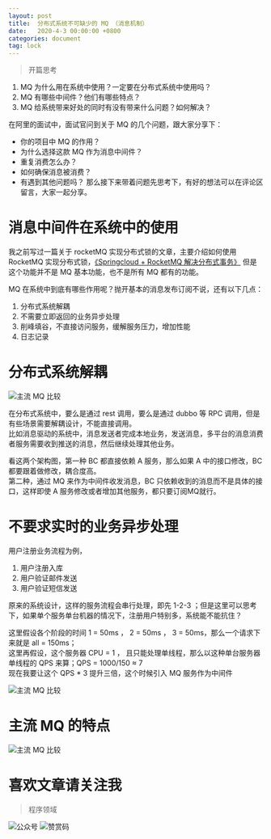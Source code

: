 ```yaml
---
layout: post
title:  分布式系统不可缺少的 MQ （消息机制）
date:   2020-4-3 00:00:00 +0800
categories: document
tag: lock
---
```


>开篇思考
1. MQ 为什么用在系统中使用？一定要在分布式系统中使用吗？
2. MQ 有哪些中间件？他们有哪些特点？
3. MQ 给系统带来好处的同时有没有带来什么问题？如何解决？

在阿里的面试中，面试官问到关于 MQ 的几个问题，跟大家分享下：
* 你的项目中 MQ 的作用？
* 为什么选择这款 MQ 作为消息中间件？
* 重复消费怎么办？
* 如何确保消息被消费？
* 有遇到其他问题吗？
那么接下来带着问题先思考下，有好的想法可以在评论区留言，大家一起分享。

# 消息中间件在系统中的使用
我之前写过一篇关于 rocketMQ 实现分布式锁的文章，主要介绍如何使用 RocketMQ 实现分布式锁，[《Springcloud + RocketMQ 解决分布式事务》](https://mp.weixin.qq.com/s/QSxVscvMVuJpt6yXrrkXbg)
但是这个功能并不是 MQ 基本功能，也不是所有 MQ 都有的功能。

MQ 在系统中到底有哪些作用呢？抛开基本的消息发布订阅不说，还有以下几点：
1. 分布式系统解耦
2. 不需要立即返回的业务异步处理
3. 削峰填谷，不直接访问服务，缓解服务压力，增加性能
4. 日志记录

# 分布式系统解耦

![主流 MQ 比较](https://torgor.github.io/styles/images/distribute/MQ-解耦.png)

在分布式系统中，要么是通过 rest 调用，要么是通过 dubbo 等 RPC 调用，但是有些场景需要解耦设计，不能直接调用。  
比如消息驱动的系统中，消息发送者完成本地业务，发送消息，多平台的消息消费者服务需要收到推送的消息，然后继续处理其他业务。

看这两个架构图，第一种 BC 都直接依赖 A 服务，那么如果 A 中的接口修改，BC 都要跟着做修改，耦合度高。  
第二种，通过 MQ 来作为中间件收发消息，BC 只依赖收到的消息而不是具体的接口，这样即使 A 服务修改或者增加其他服务，都只要订阅MQ就行。

# 不要求实时的业务异步处理

用户注册业务流程为例，
1. 用户注册入库
2. 用户验证邮件发送 
3. 用户验证短信发送

原来的系统设计，这样的服务流程会串行处理，即先 1-2-3 ；但是这里可以思考下，如果单个服务单台机器的情况下，注册用户特别多，系统能不能抗住？

这里假设各个阶段的时间 1 = 50ms ， 2 = 50ms ， 3 = 50ms，那么一个请求下来就是 all = 150ms；  
这里再假设，这个服务器 CPU = 1 ， 且只能处理单线程，那么以这种单台服务器单线程的 QPS 来算；QPS = 1000/150 ≈ 7  
现在我要让这个 QPS * 3 提升三倍，这个时候引入 MQ 服务作为中间件

![主流 MQ 比较](https://torgor.github.io/styles/images/distribute/MQ-sync.png)


# 主流 MQ 的特点 
![主流 MQ 比较](https://torgor.github.io/styles/images/distribute/distribute-mq-compare.jpg)

# 喜欢文章请关注我
> 程序领域

![公众号](https://torgor.github.io/styles/images/my-public-ma.png)
![赞赏码](https://torgor.github.io/styles/images/my-zanshang-ma.png)








